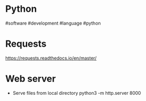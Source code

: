 # Python
#software #development #language #python

# Requests
https://requests.readthedocs.io/en/master/

# Web server
* Serve files from local directory
python3 -m http.server 8000
